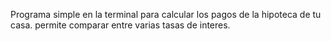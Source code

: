 Programa simple en la terminal para calcular los pagos de la hipoteca de tu casa.
permite comparar entre varias tasas de interes.
